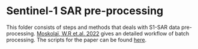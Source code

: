 # Sentinel-1 SAR pre-processing 

This folder consists of steps and methods that deals with S1-SAR data pre-processing. [Moskolaï, W.R et.al. 2022](https://doi.org/10.3390/geomatics2040024) gives an detailed workflow of batch processing. The scripts for the paper can be found [here](http://w-abdou.fr/sits/).